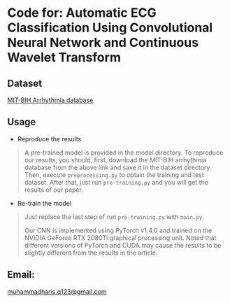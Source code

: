 # Code for: Automatic ECG Classification Using Convolutional Neural Network and Continuous Wavelet Transform
## Dataset

[MIT-BIH Arrhythmia database](https://www.physionet.org/content/mitdb/1.0.0/)

## Usage

- Reproduce the results

> A pre-trained model is provided in the model directory. To reproduce our results, you should, first, download the MIT-BIH arrhythmia database from the above link and save it in the dataset directory. Then, execute  `preprocessing.py` to obtain the training and test dataset. After that, just run `pre-training.py` and you will get the results of our paper.

- Re-train the model

> Just replace the last step of run `pre-training.py` with `main.py`.
>
> Our CNN is implemented using PyTorch v1.4.0  and trained on the NVIDIA GeForce RTX 2080Ti graphical processing unit. Noted that different versions of PyTorch and CUDA may cause the results to be slightly different from the results in the article.


## Email:

muhammadharis.q123@gmail.com
